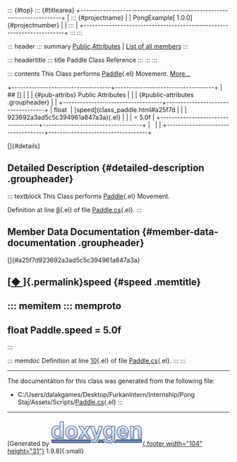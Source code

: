 ::: {#top}
::: {#titlearea}
+-----------------------------------------------------------------------+
| ::: {#projectname}                                                    |
| PongExample[ 1.0.0]{#projectnumber}                                   |
| :::                                                                   |
+-----------------------------------------------------------------------+
:::
:::

::: header
::: summary
[Public Attributes](#pub-attribs) \| [List of all
members](class_paddle-members.html)
:::

::: headertitle
::: title
Paddle Class Reference
:::
:::
:::

::: contents
This Class performs
[Paddle](class_paddle.html "This Class performs Paddle Movement."){.el}
Movement. [More\...](class_paddle.html#details)

+-----------------------------------+-----------------------------------+
| ## []                             |                                   |
| {#pub-attribs} Public Attributes  |                                   |
| {#public-attributes .groupheader} |                                   |
+-----------------------------------+-----------------------------------+
| float                             | [speed](class_paddle.html#a25f7d  |
|                                   | 923692a3ad5c5c394961a847a3a){.el} |
|                                   | = 5.0f                            |
+-----------------------------------+-----------------------------------+
|                                   |                                   |
+-----------------------------------+-----------------------------------+

[]{#details}

## Detailed Description {#detailed-description .groupheader}

::: textblock
This Class performs
[Paddle](class_paddle.html "This Class performs Paddle Movement."){.el}
Movement.

Definition at line [8](_paddle_8cs_source.html#l00008){.el} of file
[Paddle.cs](_paddle_8cs_source.html){.el}.
:::

## Member Data Documentation {#member-data-documentation .groupheader}

[]{#a25f7d923692a3ad5c5c394961a847a3a}

## [[◆ ](#a25f7d923692a3ad5c5c394961a847a3a)]{.permalink}speed {#speed .memtitle}

::: memitem
::: memproto
  ---------------------------
  float Paddle.speed = 5.0f
  ---------------------------
:::

::: memdoc
Definition at line [10](_paddle_8cs_source.html#l00010){.el} of file
[Paddle.cs](_paddle_8cs_source.html){.el}.
:::
:::

------------------------------------------------------------------------

The documentation for this class was generated from the following file:

-   C:/Users/dalakgames/Desktop/FurkanIntern/Internship/Pong
    Staj/Assets/Scripts/[Paddle.cs](_paddle_8cs_source.html){.el}
:::

------------------------------------------------------------------------

[Generated by [![doxygen](doxygen.svg){.footer width="104"
height="31"}](https://www.doxygen.org/index.html) 1.9.8]{.small}
